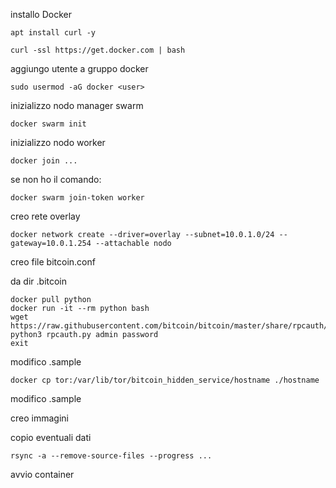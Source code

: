 installo Docker

    apt install curl -y
	
    curl -ssl https://get.docker.com | bash
  
aggiungo utente a gruppo docker

    sudo usermod -aG docker <user>

inizializzo nodo manager swarm
    
    docker swarm init

inizializzo nodo worker
  
    docker join ... 
  
  se non ho il comando: 
      
    docker swarm join-token worker

creo rete overlay

  	docker network create --driver=overlay --subnet=10.0.1.0/24 --gateway=10.0.1.254 --attachable nodo


creo file bitcoin.conf

  da dir .bitcoin
    
    docker pull python
    docker run -it --rm python bash
	wget https://raw.githubusercontent.com/bitcoin/bitcoin/master/share/rpcauth/rpcauth.py
	python3 rpcauth.py admin password
	exit

  modifico .sample

    docker cp tor:/var/lib/tor/bitcoin_hidden_service/hostname ./hostname

  modifico .sample

  



creo immagini

copio eventuali dati

	rsync -a --remove-source-files --progress ...

avvio container


  
